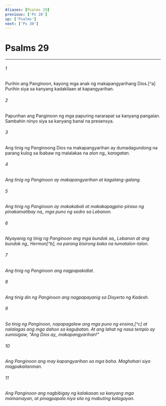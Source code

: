 ```yaml
---
Aliases: [Psalms 29]
previous: ['Ps 28']
up: ['Psalms']
next: ['Ps 30']
---
```

# Psalms 29

***






















###### 1 










Purihin ang Panginoon, kayong mga anak ng makapangyarihang Dios.[^a] Purihin siya sa kanyang kadakilaan at kapangyarihan. 





















###### 2 










Papurihan ang Panginoon ng mga papuring nararapat sa kanyang pangalan. Sambahin ninyo siya sa kanyang banal na presensya. 





















###### 3 










Ang tinig ng Panginoong Dios na makapangyarihan ay dumadagundong na parang kulog sa ibabaw ng malalakas na <i class="trans-change">alon ng_ karagatan. 





















###### 4 










Ang tinig ng Panginoon ay makapangyarihan at kagalang-galang. 





















###### 5 










Ang tinig ng Panginoon ay makakabali at makakapagpira-piraso ng <i class="trans-change">pinakamatibay na_ mga puno ng sedro sa Lebanon. 





















###### 6 










Niyayanig ng tinig ng Panginoon ang <i class="trans-change">mga bundok sa_ Lebanon at ang <i class="trans-change">bundok ng_ Hermon[^b], na parang bisirong baka na tumatalon-talon. 





















###### 7 










Ang tinig ng Panginoon ang nagpapakidlat. 





















###### 8 










Ang tinig din ng Panginoon ang nagpapayanig sa Disyerto ng Kadesh. 





















###### 9 










Sa tinig ng Panginoon, napapagalaw ang mga puno ng ensina,[^c] at nalalagas ang mga dahon sa kagubatan. At ang lahat ng nasa templo ay sumisigaw, "<i class="trans-change">Ang Dios ay_ makapangyarihan!" 





















###### 10 










Ang Panginoon ang may kapangyarihan sa mga baha. Maghahari siya magpakailanman. 





















###### 11 










Ang Panginoon ang nagbibigay ng kalakasan sa kanyang mga mamamayan, at pinagpapala niya sila ng mabuting kalagayan.

